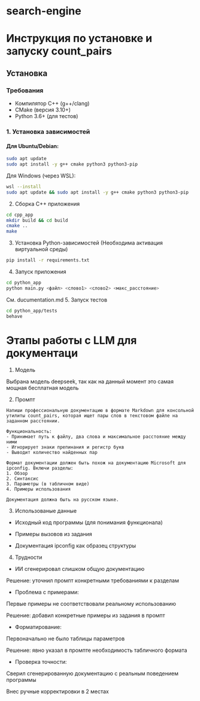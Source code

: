 # search-engine

# Инструкция по установке и запуску count_pairs

## Установка

### Требования
- Компилятор C++ (g++/clang)
- CMake (версия 3.10+)
- Python 3.6+ (для тестов)

### 1. Установка зависимостей

#### Для Ubuntu/Debian:
```bash
sudo apt update
sudo apt install -y g++ cmake python3 python3-pip
```
Для Windows (через WSL):
```bash
wsl --install
sudo apt update && sudo apt install -y g++ cmake python3 python3-pip
```
2. Сборка C++ приложения
```bash
cd cpp_app
mkdir build && cd build
cmake ..
make
```
3. Установка Python-зависимостей (Необходима активация виртуальной среды)
```bash
pip install -r requirements.txt
```
4.  Запуск приложения 
```bash
cd python_app
python main.py <файл> <слово1> <слово2> <макс_расстояние> 
```
См. ducumentation.md
5. Запуск тестов
```bash 
cd python_app/tests
behave
```

# Этапы работы с LLM для документаци

1.  Модель

Выбрана модель deepseek, так как на данный момент это самая мощная бесплатная модель

2.  Промпт

```text
Напиши профессиональную документацию в формате Markdown для консольной утилиты count_pairs, которая ищет пары слов в текстовом файле на заданном расстоянии. 

Функциональность:
- Принимает путь к файлу, два слова и максимальное расстояние между ними
- Игнорирует знаки препинания и регистр букв
- Выводит количество найденных пар

Формат документации должен быть похож на документацию Microsoft для ipconfig. Включи разделы:
1. Обзор
2. Синтаксис
3. Параметры (в табличном виде)
4. Примеры использования

Документация должна быть на русском языке.
```

3.  Использованые данные 

* Исходный код программы (для понимания функционала)

* Примеры вызовов из задания

* Документация ipconfig как образец структуры


4.  Трудности

* ИИ сгенерировал слишком общую документацию

Решение: уточнил промпт конкретными требованиями к разделам

* Проблема с примерами:

Первые примеры не соответствовали реальному использованию

Решение: добавил конкретные примеры из задания в промпт

* Форматирование:

Первоначально не было таблицы параметров

Решение: явно указал в промпте необходимость табличного формата

* Проверка точности:

Сверил сгенерированную документацию с реальным поведением программы

Внес ручные корректировки в 2 местах
